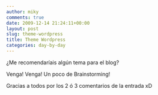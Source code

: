 ```yaml
---
author: miky
comments: true
date: 2009-12-14 21:24:11+00:00
layout: post
slug: theme-wordpress
title: Theme Wordpress
categories: day-by-day
---
```


¿Me recomendaríais algún tema para el blog?

 

Venga! Venga! Un poco de Brainstorming!

 

 

Gracias a todos por los 2 ó 3 comentarios de la entrada xD

